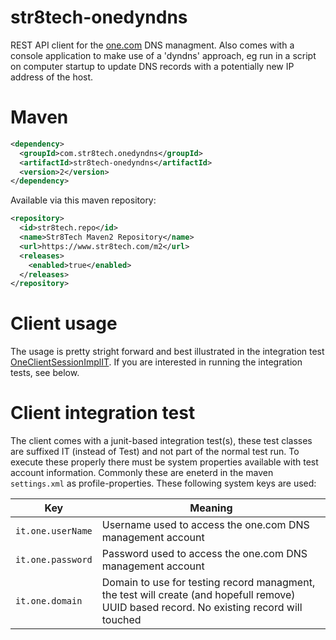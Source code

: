 # str8tech-onedyndns

REST API client for the [one.com](https://www.one.com) DNS managment. Also comes with a console application to make use of a 'dyndns' approach, eg run in a script on computer startup to update DNS records with a potentially new IP address of the host.

# Maven

````xml
<dependency>
  <groupId>com.str8tech.onedyndns</groupId>
  <artifactId>str8tech-onedyndns</artifactId>
  <version>2</version>
</dependency>
````

Available via this maven repository:

````xml
<repository>
  <id>str8tech.repo</id>
  <name>Str8Tech Maven2 Repository</name>
  <url>https://www.str8tech.com/m2</url>
  <releases>
    <enabled>true</enabled>
  </releases>
</repository>
````

# Client usage 

The usage is pretty stright forward and best illustrated in the integration test [OneClientSessionImplIT](https://github.com/richard-strate/str8tech-onedyndns/blob/master/client/src/test/java/com/str8tech/onedyndns/client/jdk/OneClientSessionImplIT.java). If you are interested in running the integration tests, see below.

# Client integration test

The client comes with a junit-based integration test(s), these test classes are suffixed IT (instead of Test) and not part of the normal test run. To execute these properly there must be system properties available with test account information. Commonly these are eneterd in the maven `settings.xml` as profile-properties. These following system keys are used:

Key|Meaning
-|-
`it.one.userName`|Username used to access the one.com DNS management account 
`it.one.password`|Password used to access the one.com DNS management account 
`it.one.domain`|Domain to use for testing record managment, the test will create (and hopefull remove) UUID based record. No existing record will touched
